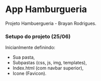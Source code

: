 # App Hamburgueria
Projeto Hambuergueria - Brayan Rodrigues.

### Setupo do projeto (25/06)
Inicianlmente definindo:
* Sua pasta,
* Subpastas (css, js, img, templates),
* Index.html (com navbar superior),
* Icone (Favicon).